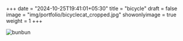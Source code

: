 +++
date = "2024-10-25T19:41:01+05:30"
title = "bicycle"
draft = false
image = "img/portfolio/bicyclecat_cropped.jpg"
showonlyimage = true
weight = 1
+++

![bunbun](/img/portfolio/bicyclecat_cropped.jpg)
